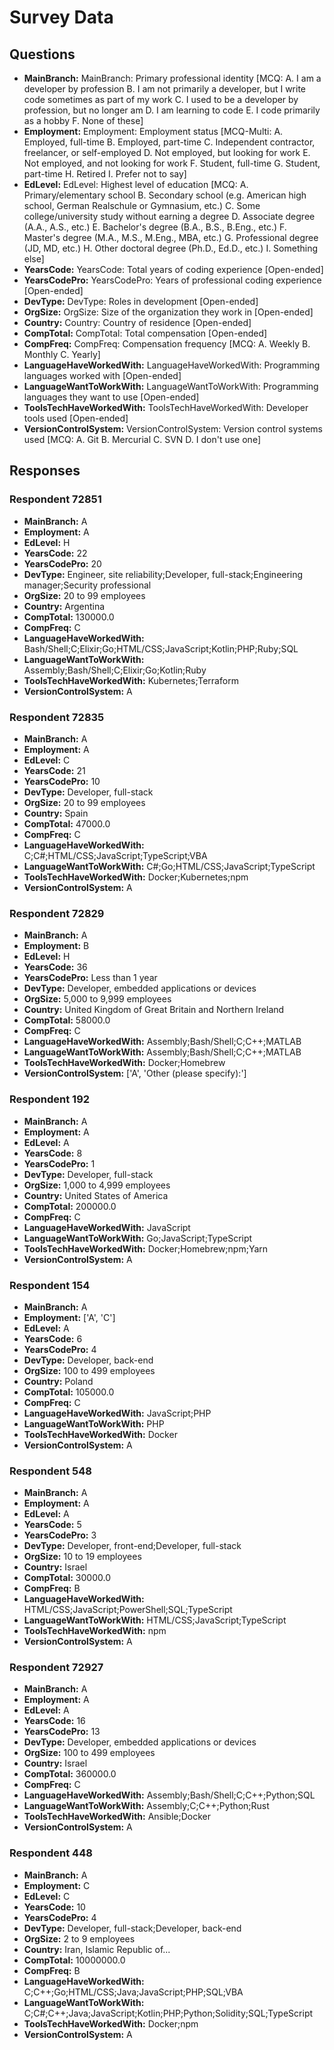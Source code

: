 # Survey Data

## Questions

- **MainBranch:** MainBranch: Primary professional identity [MCQ: A. I am a developer by profession B. I am not primarily a developer, but I write code sometimes as part of my work C. I used to be a developer by profession, but no longer am D. I am learning to code E. I code primarily as a hobby F. None of these]
- **Employment:** Employment: Employment status [MCQ-Multi: A. Employed, full-time B. Employed, part-time C. Independent contractor, freelancer, or self-employed D. Not employed, but looking for work E. Not employed, and not looking for work F. Student, full-time G. Student, part-time H. Retired I. Prefer not to say]
- **EdLevel:** EdLevel: Highest level of education [MCQ: A. Primary/elementary school B. Secondary school (e.g. American high school, German Realschule or Gymnasium, etc.) C. Some college/university study without earning a degree D. Associate degree (A.A., A.S., etc.) E. Bachelor's degree (B.A., B.S., B.Eng., etc.) F. Master's degree (M.A., M.S., M.Eng., MBA, etc.) G. Professional degree (JD, MD, etc.) H. Other doctoral degree (Ph.D., Ed.D., etc.) I. Something else]
- **YearsCode:** YearsCode: Total years of coding experience [Open-ended]
- **YearsCodePro:** YearsCodePro: Years of professional coding experience [Open-ended]
- **DevType:** DevType: Roles in development [Open-ended]
- **OrgSize:** OrgSize: Size of the organization they work in [Open-ended]
- **Country:** Country: Country of residence [Open-ended]
- **CompTotal:** CompTotal: Total compensation [Open-ended]
- **CompFreq:** CompFreq: Compensation frequency [MCQ: A. Weekly B. Monthly C. Yearly]
- **LanguageHaveWorkedWith:** LanguageHaveWorkedWith: Programming languages worked with [Open-ended]
- **LanguageWantToWorkWith:** LanguageWantToWorkWith: Programming languages they want to use [Open-ended]
- **ToolsTechHaveWorkedWith:** ToolsTechHaveWorkedWith: Developer tools used [Open-ended]
- **VersionControlSystem:** VersionControlSystem: Version control systems used [MCQ: A. Git B. Mercurial C. SVN D. I don't use one]

## Responses

### Respondent 72851

- **MainBranch:** A
- **Employment:** A
- **EdLevel:** H
- **YearsCode:** 22
- **YearsCodePro:** 20
- **DevType:** Engineer, site reliability;Developer, full-stack;Engineering manager;Security professional
- **OrgSize:** 20 to 99 employees
- **Country:** Argentina
- **CompTotal:** 130000.0
- **CompFreq:** C
- **LanguageHaveWorkedWith:** Bash/Shell;C;Elixir;Go;HTML/CSS;JavaScript;Kotlin;PHP;Ruby;SQL
- **LanguageWantToWorkWith:** Assembly;Bash/Shell;C;Elixir;Go;Kotlin;Ruby
- **ToolsTechHaveWorkedWith:** Kubernetes;Terraform
- **VersionControlSystem:** A

### Respondent 72835

- **MainBranch:** A
- **Employment:** A
- **EdLevel:** C
- **YearsCode:** 21
- **YearsCodePro:** 10
- **DevType:** Developer, full-stack
- **OrgSize:** 20 to 99 employees
- **Country:** Spain
- **CompTotal:** 47000.0
- **CompFreq:** C
- **LanguageHaveWorkedWith:** C;C#;HTML/CSS;JavaScript;TypeScript;VBA
- **LanguageWantToWorkWith:** C#;Go;HTML/CSS;JavaScript;TypeScript
- **ToolsTechHaveWorkedWith:** Docker;Kubernetes;npm
- **VersionControlSystem:** A

### Respondent 72829

- **MainBranch:** A
- **Employment:** B
- **EdLevel:** H
- **YearsCode:** 36
- **YearsCodePro:** Less than 1 year
- **DevType:** Developer, embedded applications or devices
- **OrgSize:** 5,000 to 9,999 employees
- **Country:** United Kingdom of Great Britain and Northern Ireland
- **CompTotal:** 58000.0
- **CompFreq:** C
- **LanguageHaveWorkedWith:** Assembly;Bash/Shell;C;C++;MATLAB
- **LanguageWantToWorkWith:** Assembly;Bash/Shell;C;C++;MATLAB
- **ToolsTechHaveWorkedWith:** Docker;Homebrew
- **VersionControlSystem:** ['A', 'Other (please specify):']

### Respondent 192

- **MainBranch:** A
- **Employment:** A
- **EdLevel:** A
- **YearsCode:** 8
- **YearsCodePro:** 1
- **DevType:** Developer, full-stack
- **OrgSize:** 1,000 to 4,999 employees
- **Country:** United States of America
- **CompTotal:** 200000.0
- **CompFreq:** C
- **LanguageHaveWorkedWith:** JavaScript
- **LanguageWantToWorkWith:** Go;JavaScript;TypeScript
- **ToolsTechHaveWorkedWith:** Docker;Homebrew;npm;Yarn
- **VersionControlSystem:** A

### Respondent 154

- **MainBranch:** A
- **Employment:** ['A', 'C']
- **EdLevel:** A
- **YearsCode:** 6
- **YearsCodePro:** 4
- **DevType:** Developer, back-end
- **OrgSize:** 100 to 499 employees
- **Country:** Poland
- **CompTotal:** 105000.0
- **CompFreq:** C
- **LanguageHaveWorkedWith:** JavaScript;PHP
- **LanguageWantToWorkWith:** PHP
- **ToolsTechHaveWorkedWith:** Docker
- **VersionControlSystem:** A

### Respondent 548

- **MainBranch:** A
- **Employment:** A
- **EdLevel:** A
- **YearsCode:** 5
- **YearsCodePro:** 3
- **DevType:** Developer, front-end;Developer, full-stack
- **OrgSize:** 10 to 19 employees
- **Country:** Israel
- **CompTotal:** 30000.0
- **CompFreq:** B
- **LanguageHaveWorkedWith:** HTML/CSS;JavaScript;PowerShell;SQL;TypeScript
- **LanguageWantToWorkWith:** HTML/CSS;JavaScript;TypeScript
- **ToolsTechHaveWorkedWith:** npm
- **VersionControlSystem:** A

### Respondent 72927

- **MainBranch:** A
- **Employment:** A
- **EdLevel:** A
- **YearsCode:** 16
- **YearsCodePro:** 13
- **DevType:** Developer, embedded applications or devices
- **OrgSize:** 100 to 499 employees
- **Country:** Israel
- **CompTotal:** 360000.0
- **CompFreq:** C
- **LanguageHaveWorkedWith:** Assembly;Bash/Shell;C;C++;Python;SQL
- **LanguageWantToWorkWith:** Assembly;C;C++;Python;Rust
- **ToolsTechHaveWorkedWith:** Ansible;Docker
- **VersionControlSystem:** A

### Respondent 448

- **MainBranch:** A
- **Employment:** C
- **EdLevel:** C
- **YearsCode:** 10
- **YearsCodePro:** 4
- **DevType:** Developer, full-stack;Developer, back-end
- **OrgSize:** 2 to 9 employees
- **Country:** Iran, Islamic Republic of...
- **CompTotal:** 10000000.0
- **CompFreq:** B
- **LanguageHaveWorkedWith:** C;C++;Go;HTML/CSS;Java;JavaScript;PHP;SQL;VBA
- **LanguageWantToWorkWith:** C;C#;C++;Java;JavaScript;Kotlin;PHP;Python;Solidity;SQL;TypeScript
- **ToolsTechHaveWorkedWith:** Docker;npm
- **VersionControlSystem:** A

